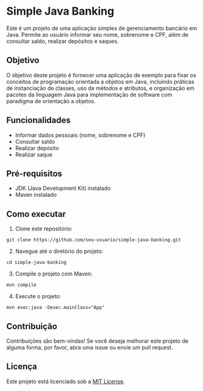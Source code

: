 # Simple Java Banking

Este é um projeto de uma aplicação simples de gerenciamento bancário em Java. Permite ao usuário informar seu nome, sobrenome e CPF, além de consultar saldo, realizar depósitos e saques.

## Objetivo

O objetivo deste projeto é fornecer uma aplicação de exemplo para fixar os conceitos de programação orientada a objetos em Java, incluindo práticas de instanciação de classes, uso de métodos e atributos, e organização em pacotes da linguagem Java para implementação de software com paradigma de orientação a objetos.

## Funcionalidades

- Informar dados pessoais (nome, sobrenome e CPF)
- Consultar saldo
- Realizar depósito
- Realizar saque

## Pré-requisitos

- JDK (Java Development Kit) instalado
- Maven instalado

## Como executar

1. Clone este repositório:

```
git clone https://github.com/seu-usuario/simple-java-banking.git
```

2. Navegue até o diretório do projeto:

```
cd simple-java-banking
```

3. Compile o projeto com Maven:

```
mvn compile
```

4. Execute o projeto:

```
mvn exec:java -Dexec.mainClass="App"
```

## Contribuição

Contribuições são bem-vindas! Se você deseja melhorar este projeto de alguma forma, por favor, abra uma issue ou envie um pull request.

## Licença

Este projeto está licenciado sob a [MIT License](LICENSE).
